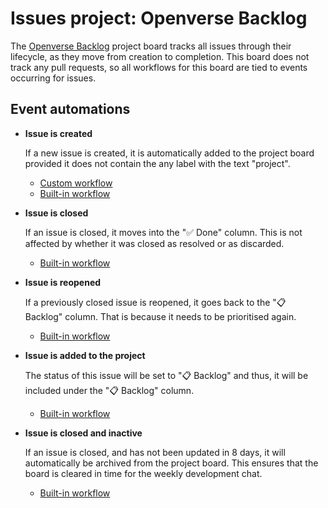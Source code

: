 # Issues project: Openverse Backlog

The [Openverse Backlog](https://github.com/orgs/WordPress/projects/75) project
board tracks all issues through their lifecycle, as they move from creation to
completion. This board does not track any pull requests, so all workflows for
this board are tied to events occurring for issues.

## Event automations

- **Issue is created**

  If a new issue is created, it is automatically added to the project board
  provided it does not contain the any label with the text "project".

  - [Custom workflow](https://github.com/WordPress/openverse/blob/main/.github/workflows/new_issues.yml)
  - [Built-in workflow](https://github.com/orgs/WordPress/projects/75/workflows/6899518)

- **Issue is closed**

  If an issue is closed, it moves into the "✅ Done" column. This is not
  affected by whether it was closed as resolved or as discarded.

  - [Built-in workflow](https://github.com/orgs/WordPress/projects/75/workflows/6899392)

- **Issue is reopened**

  If a previously closed issue is reopened, it goes back to the "📋 Backlog"
  column. That is because it needs to be prioritised again.

  - [Built-in workflow](https://github.com/orgs/WordPress/projects/75/workflows/8193212)

- **Issue is added to the project**

  The status of this issue will be set to "📋 Backlog" and thus, it will be
  included under the "📋 Backlog" column.

  - [Built-in workflow](https://github.com/orgs/WordPress/projects/75/workflows/6899490)

- **Issue is closed and inactive**

  If an issue is closed, and has not been updated in 8 days, it will
  automatically be archived from the project board. This ensures that the board
  is cleared in time for the weekly development chat.

  - [Built-in workflow](https://github.com/orgs/WordPress/projects/75/workflows/8222891)
